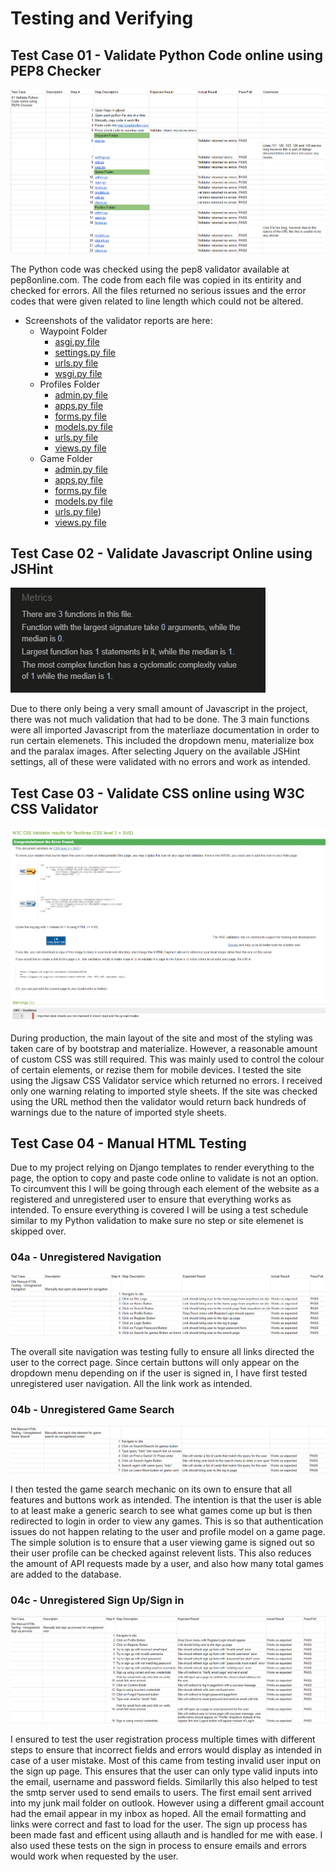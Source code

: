 # Testing and Verifying 

## Test Case 01 - Validate Python Code online using PEP8 Checker

![Screenshot of Python Test Spreadsheet](assets/screenshots/testing/python-validator.PNG "Python Validation")

The Python code was checked using the pep8 validator available at pep8online.com. The code from each file was copied in its entirity and checked for errors. All the files returned no serious issues and the error codes that were given related to line length which could not be altered.

* Screenshots of the validator reports are here:
    * Waypoint Folder
        * [asgi.py file](/assets/screenshots/testing/waypoint-asgi.PNG) 
        * [settings.py file](/assets/screenshots/testing/waypoint-settings.PNG) 
        * [urls.py file](/assets/screenshots/testing/waypoint-urls.PNG) 
        * [wsgi.py file](/assets/screenshots/testing/waypoint-wsgi.PNG)
    * Profiles Folder 
        * [admin.py file](/assets/screenshots/testing/profiles-admin.PNG)
        * [apps.py file](/assets/screenshots/testing/profiles-apps.PNG) 
        * [forms.py file](/assets/screenshots/testing/profiles-forms.PNG) 
        * [models.py file](/assets/screenshots/testing/profiles-models.PNG) 
        * [urls.py file](/assets/screenshots/testing/profiles-urls.PNG) 
        * [views.py file](/assets/screenshots/testing/profiles-views.PNG)
    * Game Folder 
        * [admin.py file](/assets/screenshots/testing/game-admin.PNG) 
        * [apps.py file](/assets/screenshots/testing/game-apps.PNG) 
        * [forms.py file](/assets/screenshots/testing/game-forms.PNG)
        * [models.py file](/assets/screenshots/testing/game-models.PNG)
        * [urls.py file](/assets/screenshots/testing/game-urls.PNG))
        * [views.py file](/assets/screenshots/testing/game-views.PNG)


## Test Case 02 - Validate Javascript Online using JSHint

![Screenshot of Javascript Test](assets/screenshots/testing/js-testing.PNG "JS Validation")

Due to there only being a very small amount of Javascript in the project, there was not much validation that had to be done. The 3 main functions were all imported Javascript from the materliaze documentation in order to run certain elemenets. This included the dropdown menu, materialize box and the paralax images. After selecting Jquery on the available JSHint settings, all of these were validated with no errors and work as intended.

## Test Case 03 - Validate CSS online using W3C CSS Validator

![Screenshot of CSS Test](assets/screenshots/testing/css-validator.PNG "CSS Validation")

During production, the main layout of the site and most of the styling was taken care of by bootstrap and materialize. However, a reasonable amount of custom CSS was still required. This was mainly used to control the colour of certain elements, or rezise them for mobile devices. I tested the site using the Jigsaw CSS Validator service which returned no errors. I received only one warning relating to imported style sheets. If the site was checked using the URL method then the validator would return back hundreds of warnings due to the nature  of imported style sheets.

## Test Case 04 - Manual HTML Testing

Due to my project relying on Django templates to render everything to the page, the option to copy and paste code online to validate is not an option. To circumvent this I will be going through each element of the website as a registered and unregistered user to ensure that everything works as intended. To ensure everything is covered I will be using a test schedule similar to my Python validation to make sure no step or site elemenet is skipped over.

### 04a - Unregistered Navigation

![Screenshot of Unregistered User Navigation](assets/screenshots/testing/04a-testing.PNG "HTML Validation")

The overall site navigation was testing fully to ensure all links directed the user to the correct page. Since certain buttons will only appear on the dropdown menu depending on if the user is signed in, I have first tested unregistered user navigation. All the link work as intended.

### 04b - Unregistered Game Search

![Screenshot of Unregistered User Game Search](assets/screenshots/testing/04b-testing.PNG "HTML Validation")

I then tested the game search mechanic on its own to ensure that all features and buttons work as intended. The intention is that the user is able to at least make a generic search to see what games come up but is then redirected to login in order to view any games. This is so that authentication issues do not happen relating to the user and profile model on a game page. The simple solution is to ensure that a user viewing game is signed out so their user profile can be checked against relevent lists. This also reduces the amount of API requests made by a user, and also how many total games are added to the database.

### 04c - Unregistered Sign Up/Sign in

![Screenshot of Unregistered User Sign up/Log in](assets/screenshots/testing/04c-testing.PNG "HTML Validation")

I ensured to test the user registration process multiple times with different steps to ensure that incorrect fields and errors would display as intended in case of a user mistake. Most of this came from testing invalid user input on the sign up page. This ensures that the user can only type valid inputs into the email, username and password fields. Similarlly this also helped to test the smtp server used to send emails to users. The first email sent arrived into my junk mail folder on outlook. However using a different gmail account had the email appear in my inbox as hoped. All the email formatting and links were correct and fast to load for the user. The sign up process has been made fast and efficent using allauth and is handled for me with ease. I also used these tests on the sign in process to ensure emails and errors would work when requested by the user.